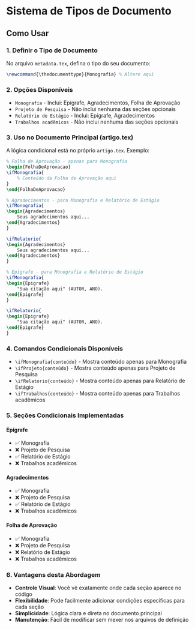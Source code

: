 # Sistema de Tipos de Documento

## Como Usar

### 1. Definir o Tipo de Documento

No arquivo `metadata.tex`, defina o tipo do seu documento:

```latex
\newcommand{\thedocumenttype}{Monografia} % Altere aqui
```

### 2. Opções Disponíveis

- `Monografia` - Inclui: Epígrafe, Agradecimentos, Folha de Aprovação
- `Projeto de Pesquisa` - Não inclui nenhuma das seções opcionais
- `Relatório de Estágio` - Inclui: Epígrafe, Agradecimentos
- `Trabalhos acadêmicos` - Não inclui nenhuma das seções opcionais

### 3. Uso no Documento Principal (artigo.tex)

A lógica condicional está no próprio `artigo.tex`. Exemplo:

```latex
% Folha de Aprovação - apenas para Monografia
\begin{FolhaDeAprovacao}
\ifMonografia{
    % Conteúdo da Folha de Aprovação aqui
}
\end{FolhaDeAprovacao}

% Agradecimentos - para Monografia e Relatório de Estágio
\ifMonografia{
\begin{Agradecimentos}
    Seus agradecimentos aqui...
\end{Agradecimentos}
}

\ifRelatorio{
\begin{Agradecimentos}
    Seus agradecimentos aqui...
\end{Agradecimentos}
}

% Epígrafe - para Monografia e Relatório de Estágio
\ifMonografia{
\begin{Epigrafe}
    "Sua citação aqui" (AUTOR, ANO).
\end{Epigrafe}
}

\ifRelatorio{
\begin{Epigrafe}
    "Sua citação aqui" (AUTOR, ANO).
\end{Epigrafe}
}
```

### 4. Comandos Condicionais Disponíveis

- `\ifMonografia{conteúdo}` - Mostra conteúdo apenas para Monografia
- `\ifProjeto{conteúdo}` - Mostra conteúdo apenas para Projeto de Pesquisa
- `\ifRelatorio{conteúdo}` - Mostra conteúdo apenas para Relatório de Estágio
- `\ifTrabalhos{conteúdo}` - Mostra conteúdo apenas para Trabalhos acadêmicos

### 5. Seções Condicionais Implementadas

#### Epígrafe
- ✅ Monografia
- ❌ Projeto de Pesquisa  
- ✅ Relatório de Estágio
- ❌ Trabalhos acadêmicos

#### Agradecimentos
- ✅ Monografia
- ❌ Projeto de Pesquisa
- ✅ Relatório de Estágio
- ❌ Trabalhos acadêmicos

#### Folha de Aprovação
- ✅ Monografia
- ❌ Projeto de Pesquisa
- ❌ Relatório de Estágio
- ❌ Trabalhos acadêmicos

### 6. Vantagens desta Abordagem

- **Controle Visual**: Você vê exatamente onde cada seção aparece no código
- **Flexibilidade**: Pode facilmente adicionar condições específicas para cada seção
- **Simplicidade**: Lógica clara e direta no documento principal
- **Manutenção**: Fácil de modificar sem mexer nos arquivos de definição

